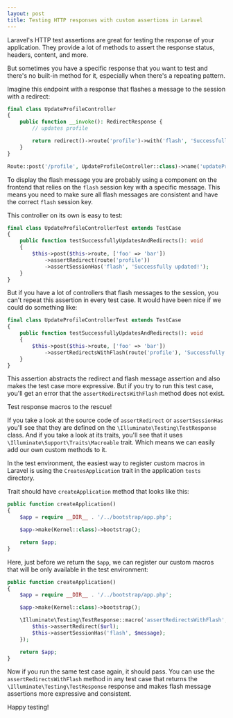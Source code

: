 ```yaml
---
layout: post
title: Testing HTTP responses with custom assertions in Laravel
---
```


Laravel's HTTP test assertions are great for testing the response of your application.
They provide a lot of methods to assert the response status, headers, content, and more.

But sometimes you have a specific response that you want to test and there's no built-in method for it, especially when there's a repeating pattern.

<!--more-->

Imagine this endpoint with a response that flashes a message to the session with a redirect:

```php
final class UpdateProfileController
{
    public function __invoke(): RedirectResponse {
        // updates profile

        return redirect()->route('profile')->with('flash', 'Successfully updated!');
    }
}

Route::post('/profile', UpdateProfileController::class)->name('updateProfile');
```

To display the flash message you are probably using a component on the frontend that relies on the `flash` session key with a specific message.
This means you need to make sure all flash messages are consistent and have the correct `flash` session key.

This controller on its own is easy to test:

```php
final class UpdateProfileControllerTest extends TestCase
{
    public function testSuccessfullyUpdatesAndRedirects(): void
    {
        $this->post($this->route, ['foo' => 'bar'])
            ->assertRedirect(route('profile'))
            ->assertSessionHas('flash', 'Successfully updated!');
    }
}
```

But if you have a lot of controllers that flash messages to the session, you can't repeat this assertion in every test case.
It would have been nice if we could do something like:

```php
final class UpdateProfileControllerTest extends TestCase
{
    public function testSuccessfullyUpdatesAndRedirects(): void
    {
        $this->post($this->route, ['foo' => 'bar'])
            ->assertRedirectsWithFlash(route('profile'), 'Successfully updated!');
    }
}
```

This assertion abstracts the redirect and flash message assertion and also makes the test case more expressive.
But if you try to run this test case, you'll get an error that the `assertRedirectsWithFlash` method does not exist.

Test response macros to the rescue!

If you take a look at the source code of `assertRedirect` or `assertSessionHas` you'll see that they are defined on the `\Illuminate\Testing\TestResponse` class.
And if you take a look at its traits, you'll see that it uses `\Illuminate\Support\Traits\Macroable` trait. Which means we can easily add our own custom methods to it.

In the test environment, the easiest way to register custom macros in Laravel is using the `CreatesApplication` trait in the application `tests` directory.

Trait should have `createApplication` method that looks like this:

```php
public function createApplication()
{
    $app = require __DIR__ . '/../bootstrap/app.php';

    $app->make(Kernel::class)->bootstrap();

    return $app;
}
```

Here, just before we return the `$app`, we can register our custom macros that will be only available in the test environment:

```php
public function createApplication()
{
    $app = require __DIR__ . '/../bootstrap/app.php';

    $app->make(Kernel::class)->bootstrap();

    \Illuminate\Testing\TestResponse::macro('assertRedirectsWithFlash', function (string $url, string $message) {
        $this->assertRedirect($url);
        $this->assertSessionHas('flash', $message);
    });

    return $app;
}
```

Now if you run the same test case again, it should pass.
You can use the `assertRedirectsWithFlash` method in any test case that returns the `\Illuminate\Testing\TestResponse` response and makes flash message assertions more expressive and consistent.

Happy testing!
